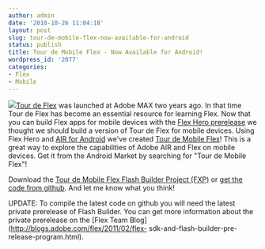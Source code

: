 ```yaml
---
author: admin
date: '2010-10-26 11:04:18'
layout: post
slug: tour-de-mobile-flex-now-available-for-android
status: publish
title: Tour de Mobile Flex - Now Available for Android!
wordpress_id: '2077'
categories:
- Flex
- Mobile
---
```


![](http://flex.org/images/tdfss150.png)[Tour de Flex](http://flex.org/tour)
was launched at Adobe MAX two years ago. In that time Tour de Flex has become
an essential resource for learning Flex. Now that you can build Flex apps for
mobile devices with the [Flex Hero
prerelease](http://labs.adobe.com/technologies/flexsdk_hero/) we thought we
should build a version of Tour de Flex for mobile devices. Using Flex Hero and
[AIR for Android](http://www.adobe.com/products/air/) we've created [Tour de
Mobile Flex](http://flex.org/tourmobile)! This is a great way to explore the
capabilities of Adobe AIR and Flex on mobile devices. Get it from the Android
Market by searching for "Tour de Mobile Flex"!

Download the [Tour de Mobile Flex Flash Builder Project
(FXP)](http://flex.org/TourDeMobileFlex.fxp) or [get the code from
github](http://github.com/jamesward/TourDeMobileFlex). And let me know what
you think!

UPDATE: To compile the latest code on github you will need the latest private
prerelease of Flash Builder. You can get more information about the private
prerelease on the [Flex Team Blog](http://blogs.adobe.com/flex/2011/02/flex-
sdk-and-flash-builder-pre-release-program.html).

